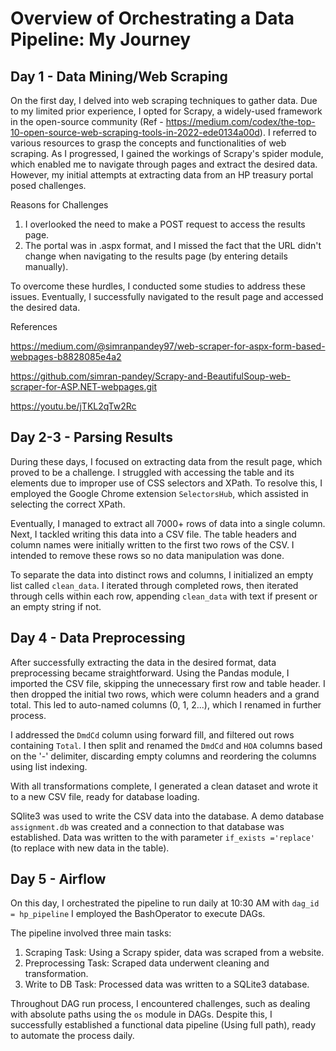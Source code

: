 Overview of Orchestrating a Data Pipeline: My Journey
=====================================================

Day 1 - Data Mining/Web Scraping
--------------------------------

On the first day, I delved into web scraping techniques to gather data. Due to my limited prior experience, I opted for Scrapy, a widely-used framework in the open-source community (Ref - https://medium.com/codex/the-top-10-open-source-web-scraping-tools-in-2022-ede0134a00d).
I referred to various resources to grasp the concepts and functionalities of web scraping. As I progressed, I gained the workings of Scrapy's spider module, which enabled me to navigate through pages and extract the desired data. However, my initial attempts at extracting data from an HP treasury portal posed challenges.

Reasons for Challenges

1. I overlooked the need to make a POST request to access the results page.
2. The portal was in .aspx format, and I missed the fact that the URL didn't change when navigating to the results page (by entering details manually).

To overcome these hurdles, I conducted some studies to address these issues. Eventually, I successfully navigated to the result page and accessed the desired data.

References

https://medium.com/@simranpandey97/web-scraper-for-aspx-form-based-webpages-b8828085e4a2

https://github.com/simran-pandey/Scrapy-and-BeautifulSoup-web-scraper-for-ASP.NET-webpages.git

https://youtu.be/jTKL2qTw2Rc

Day 2-3 - Parsing Results
-------------------------

During these days, I focused on extracting data from the result page, which proved to be a challenge. I struggled with accessing the table and its elements due to improper use of CSS selectors and XPath. To resolve this, I employed the Google Chrome extension ```SelectorsHub```, which assisted in selecting the correct XPath.

Eventually, I managed to extract all 7000+ rows of data into a single column. Next, I tackled writing this data into a CSV file. The table headers and column names were initially written to the first two rows of the CSV. I intended to remove these rows so no data manipulation was done.

To separate the data into distinct rows and columns, I initialized an empty list called ```clean_data```. I iterated through completed rows, then iterated through cells within each row, appending ```clean_data``` with text if present or an empty string if not.

Day 4 - Data Preprocessing
--------------------------

After successfully extracting the data in the desired format, data preprocessing became straightforward. Using the Pandas module, I imported the CSV file, skipping the unnecessary first row and table header. I then dropped the initial two rows, which were column headers and a grand total. This led to auto-named columns (0, 1, 2...), which I renamed in further process.

I addressed the ```DmdCd``` column using forward fill, and filtered out rows containing ```Total```. I then split and renamed the ```DmdCd``` and ```HOA``` columns based on the '-' delimiter, discarding empty columns and reordering the columns using list indexing.

With all transformations complete, I generated a clean dataset and wrote it to a new CSV file, ready for database loading. 

SQlite3 was used to write the CSV data into the database. A demo database ```assignment.db``` was created and a connection to that database was established. Data was written to the with parameter ```if_exists ='replace'``` (to replace with new data in the table).

Day 5 - Airflow
---------------

On this day, I orchestrated the pipeline to run daily at 10:30 AM with ```dag_id = hp_pipeline``` I employed the BashOperator to execute DAGs.

The pipeline involved three main tasks:

1. Scraping Task: Using a Scrapy spider, data was scraped from a website.
2. Preprocessing Task: Scraped data underwent cleaning and transformation.
3. Write to DB Task: Processed data was written to a SQLite3 database.

Throughout DAG run process, I encountered challenges, such as dealing with absolute paths using the ```os``` module in DAGs. Despite this, I successfully established a functional data pipeline (Using full path), ready to automate the process daily.
